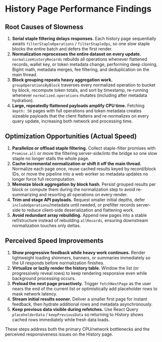 # History Page Performance Findings

## Root Causes of Slowness

1. **Serial staple filtering delays responses.** Each history page sequentially awaits `filterStapleOperations` / `filterStapleOps`, so one slow staple blocks the entire batch and defers the first render.
2. **Normalization reprocesses the entire dataset on every update.** `normalizeHistoryRecords` rebuilds all operations whenever flattened records, wallet key, or token metadata change, performing deep cloning, BigInt math, metadata merges, fee filtering, and deduplication on the main thread.
3. **Block grouping repeats heavy aggregation work.** `groupOperationsByBlock` traverses every normalized operation to bucket by block, recompute token totals, and sort by timestamp, re-running whenever `normalized.operations` mutates (including after metadata hydration).
4. **Large, repeatedly flattened payloads amplify CPU time.** Fetching `depth: 50` pages with full operations and token metadata creates sizeable payloads that the client flattens and re-normalizes on every query update, increasing both network and processing time.

## Optimization Opportunities (Actual Speed)

1. **Parallelize or offload staple filtering.** Collect staple-filter promises with `Promise.all` or move the filtering server-side/into the bridge so one slow staple no longer stalls the whole page.
2. **Cache incremental normalization or shift it off the main thread.** Normalize each page once, reuse cached results keyed by record/block IDs, or move the pipeline into a web worker so metadata updates no longer force full recomputation.
3. **Memoize block aggregation by block hash.** Persist grouped results per block or compute them during the normalization step to avoid re-summarizing and resorting all operations on every render.
4. **Trim and stage API payloads.** Request smaller initial depths, defer `includeOperations`/metadata until needed, or prefilter records server-side to reduce client-side deserialization and flattening work.
5. **Avoid redundant array rebuilding.** Append new pages into a stable ref/structure instead of rebuilding `allRecords`, ensuring downstream normalization touches only deltas.

## Perceived Speed Improvements

1. **Show progressive feedback while heavy work continues.** Render lightweight loading shimmers, banners, or summaries immediately so the UI responds before normalization finishes.
2. **Virtualize or lazily render the history table.** Window the list (or progressively reveal rows) to keep rendering responsive even while background processing occurs.
3. **Preload the next page proactively.** Trigger `fetchNextPage` as the user nears the end of the current list or optimistically add placeholder rows to mask network latency.
4. **Stream initial results sooner.** Deliver a smaller first page for instant feedback, then hydrate additional rows and metadata asynchronously.
5. **Keep previous data visible during refetches.** Use React Query `placeholderData` / `keepPreviousData` so returning to History shows cached rows immediately while fresh data loads.

These steps address both the primary CPU/network bottlenecks and the perceived responsiveness issues on the History page.
